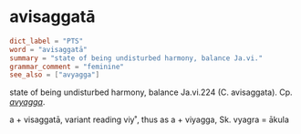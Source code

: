 # avisaggatā

``` toml
dict_label = "PTS"
word = "avisaggatā"
summary = "state of being undisturbed harmony, balance Ja.vi."
grammar_comment = "feminine"
see_also = ["avyagga"]
```

state of being undisturbed harmony, balance Ja.vi.224 (C. avisaggata). Cp. *[avyagga](avyagga.md)*.

a \+ visaggatā, variant reading viy˚, thus as a \+ viyagga, Sk. vyagra = ākula

